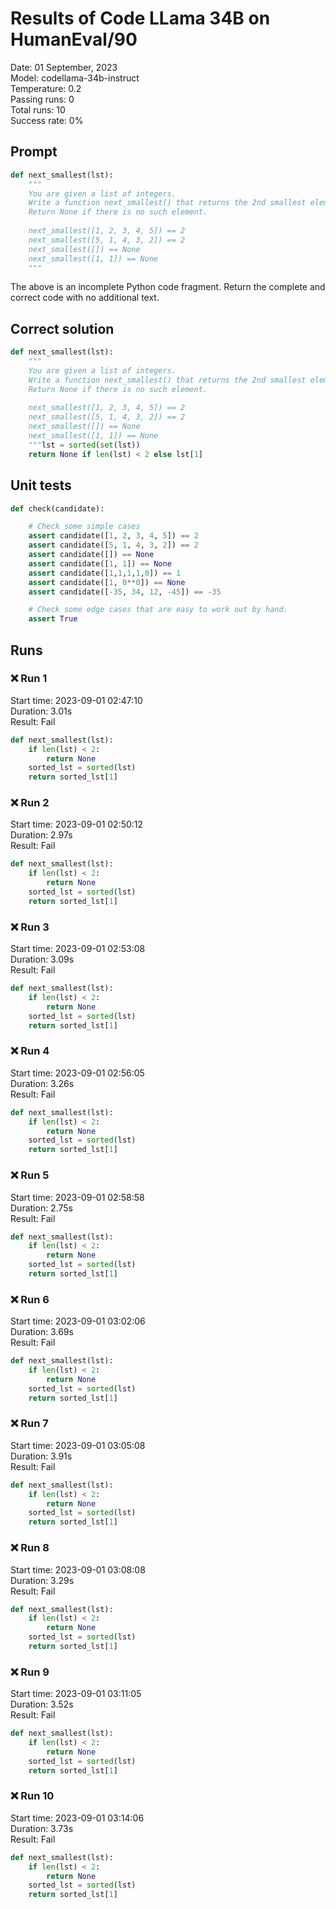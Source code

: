 # Results of Code LLama 34B on HumanEval/90
Date: 01 September, 2023<br />
Model: codellama-34b-instruct<br />
Temperature: 0.2<br />
Passing runs: 0<br />
Total runs: 10<br />
Success rate: 0%
## Prompt
```python
def next_smallest(lst):
    """
    You are given a list of integers.
    Write a function next_smallest() that returns the 2nd smallest element of the list.
    Return None if there is no such element.
    
    next_smallest([1, 2, 3, 4, 5]) == 2
    next_smallest([5, 1, 4, 3, 2]) == 2
    next_smallest([]) == None
    next_smallest([1, 1]) == None
    """
```
The above is an incomplete Python code fragment. Return the complete and correct code with no additional text.
## Correct solution
```python
def next_smallest(lst):
    """
    You are given a list of integers.
    Write a function next_smallest() that returns the 2nd smallest element of the list.
    Return None if there is no such element.
    
    next_smallest([1, 2, 3, 4, 5]) == 2
    next_smallest([5, 1, 4, 3, 2]) == 2
    next_smallest([]) == None
    next_smallest([1, 1]) == None
    """lst = sorted(set(lst))
    return None if len(lst) < 2 else lst[1]
```
## Unit tests
```python
def check(candidate):

    # Check some simple cases
    assert candidate([1, 2, 3, 4, 5]) == 2
    assert candidate([5, 1, 4, 3, 2]) == 2
    assert candidate([]) == None
    assert candidate([1, 1]) == None
    assert candidate([1,1,1,1,0]) == 1
    assert candidate([1, 0**0]) == None
    assert candidate([-35, 34, 12, -45]) == -35

    # Check some edge cases that are easy to work out by hand.
    assert True
```
## Runs
### ❌ Run 1
Start time: 2023-09-01 02:47:10<br />
Duration: 3.01s<br />
Result: Fail
```python
def next_smallest(lst):
    if len(lst) < 2:
        return None
    sorted_lst = sorted(lst)
    return sorted_lst[1]
```
### ❌ Run 2
Start time: 2023-09-01 02:50:12<br />
Duration: 2.97s<br />
Result: Fail
```python
def next_smallest(lst):
    if len(lst) < 2:
        return None
    sorted_lst = sorted(lst)
    return sorted_lst[1]
```
### ❌ Run 3
Start time: 2023-09-01 02:53:08<br />
Duration: 3.09s<br />
Result: Fail
```python
def next_smallest(lst):
    if len(lst) < 2:
        return None
    sorted_lst = sorted(lst)
    return sorted_lst[1]
```
### ❌ Run 4
Start time: 2023-09-01 02:56:05<br />
Duration: 3.26s<br />
Result: Fail
```python
def next_smallest(lst):
    if len(lst) < 2:
        return None
    sorted_lst = sorted(lst)
    return sorted_lst[1]
```
### ❌ Run 5
Start time: 2023-09-01 02:58:58<br />
Duration: 2.75s<br />
Result: Fail
```python
def next_smallest(lst):
    if len(lst) < 2:
        return None
    sorted_lst = sorted(lst)
    return sorted_lst[1]
```
### ❌ Run 6
Start time: 2023-09-01 03:02:06<br />
Duration: 3.69s<br />
Result: Fail
```python
def next_smallest(lst):
    if len(lst) < 2:
        return None
    sorted_lst = sorted(lst)
    return sorted_lst[1]
```
### ❌ Run 7
Start time: 2023-09-01 03:05:08<br />
Duration: 3.91s<br />
Result: Fail
```python
def next_smallest(lst):
    if len(lst) < 2:
        return None
    sorted_lst = sorted(lst)
    return sorted_lst[1]
```
### ❌ Run 8
Start time: 2023-09-01 03:08:08<br />
Duration: 3.29s<br />
Result: Fail
```python
def next_smallest(lst):
    if len(lst) < 2:
        return None
    sorted_lst = sorted(lst)
    return sorted_lst[1]
```
### ❌ Run 9
Start time: 2023-09-01 03:11:05<br />
Duration: 3.52s<br />
Result: Fail
```python
def next_smallest(lst):
    if len(lst) < 2:
        return None
    sorted_lst = sorted(lst)
    return sorted_lst[1]
```
### ❌ Run 10
Start time: 2023-09-01 03:14:06<br />
Duration: 3.73s<br />
Result: Fail
```python
def next_smallest(lst):
    if len(lst) < 2:
        return None
    sorted_lst = sorted(lst)
    return sorted_lst[1]
```
